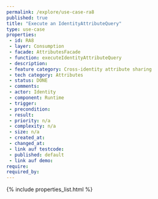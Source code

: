 ```yaml
---
permalink: /explore/use-case-ra8
published: true
title: "Execute an IdentityAttributeQuery"
type: use-case
properties:
 - id: RA8
 - layer: Consumption
 - facade: AttributesFacade
 - function: executeIdentityAttributeQuery
 - description: 
 - feature category: Cross-identity attribute sharing
 - tech category: Attributes
 - status: DONE
 - comments: 
 - actor: Identity
 - component: Runtime
 - trigger: 
 - precondition: 
 - result: 
 - priority: n/a
 - complexity: n/a
 - size: n/a
 - created_at: 
 - changed_at: 
 - link auf testcode: 
 - published: default
 - link auf demo: 
require:
required_by:
---
```

{% include properties_list.html %}
